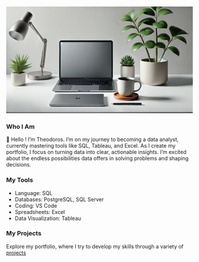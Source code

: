 ![Banner](banner/banner.jpg)
### Who I Am

👋 Hello ! I’m Theodoros. I’m on my journey to becoming a data analyst, currently mastering tools like SQL, Tableau, and Excel. As I create my portfolio, I focus on turning data into clear, actionable insights. I’m excited about the endless possibilities data offers in solving problems and shaping decisions.

### My Tools

- Language: SQL
- Databases: PostgreSQL, SQL Server
- Coding: VS Code
- Spreadsheets: Excel
- Data Visualization: Tableau

### My Projects

Explore my portfolio, where I try to develop my skills through a variety of [projects](https://github.com/theodorosmalezidis/PortfolioNavigator/blob/main/README.md)
